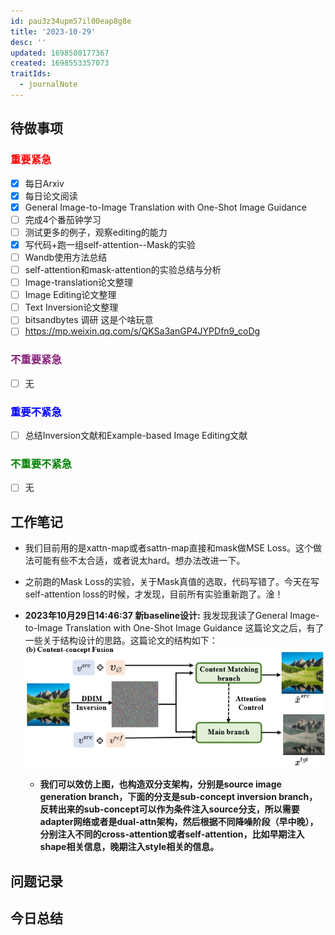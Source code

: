 ```yaml
---
id: pau3z34upm57il00eap8g8e
title: '2023-10-29'
desc: ''
updated: 1698580177367
created: 1698553357073
traitIds:
  - journalNote
---
```

<!--
Based on the journaling method created by Intelligent Change:
- [Intelligent Change: Our Story](https://www.intelligentchange.com/pages/our-story)
- [The Five Minute Journal](https://www.intelligentchange.com/products/the-five-minute-journal)
-->



## **待做事项**

### <font color=red>**重要紧急**</font>
- [x]  每日Arxiv
- [x]  每日论文阅读
  - [x] General Image-to-Image Translation with One-Shot Image Guidance 
- [ ]  完成4个番茄钟学习
- [ ]  测试更多的例子，观察editing的能力
- [x]  写代码+跑一组self-attention--Mask的实验 
- [ ]  Wandb使用方法总结
- [ ]  self-attention和mask-attention的实验总结与分析
- [ ]  Image-translation论文整理
- [ ]  Image Editing论文整理
- [ ]  Text Inversion论文整理
- [ ]  bitsandbytes 调研 这是个啥玩意
  - [ ]  https://mp.weixin.qq.com/s/QKSa3anGP4JYPDfn9_coDg

### <font color=#871F78>**不重要紧急**</font>

- [ ] 无



### <font color=blue>**重要不紧急**</font>

- [ ] 总结Inversion文献和Example-based Image Editing文献

### <font color=green>**不重要不紧急**</font>

- [ ] 无




## **工作笔记**
* 我们目前用的是xattn-map或者sattn-map直接和mask做MSE Loss。这个做法可能有些不太合适，或者说太hard。想办法改进一下。

* 之前跑的Mask Loss的实验，关于Mask真值的选取，代码写错了。今天在写self-attention loss的时候，才发现，目前所有实验重新跑了。淦！
* **2023年10月29日14:46:37 新baseline设计:** 我发现我读了General Image-to-Image Translation with One-Shot Image Guidance 这篇论文之后，有了一些关于结构设计的思路。这篇论文的结构如下：
![图 0](assets/images/fc306c91de09bd41c6673c7d93b271ed219de7d0a26aeca89bd6e08524c7221e.png)  
  * **我们可以效仿上图，也构造双分支架构，分别是source image generation branch，下面的分支是sub-concept inversion branch，反转出来的sub-concept可以作为条件注入source分支，所以需要adapter网络或者是dual-attn架构，然后根据不同降噪阶段（早中晚），分别注入不同的cross-attention或者self-attention，比如早期注入shape相关信息，晚期注入style相关的信息。**


## **问题记录**



## **今日总结**
